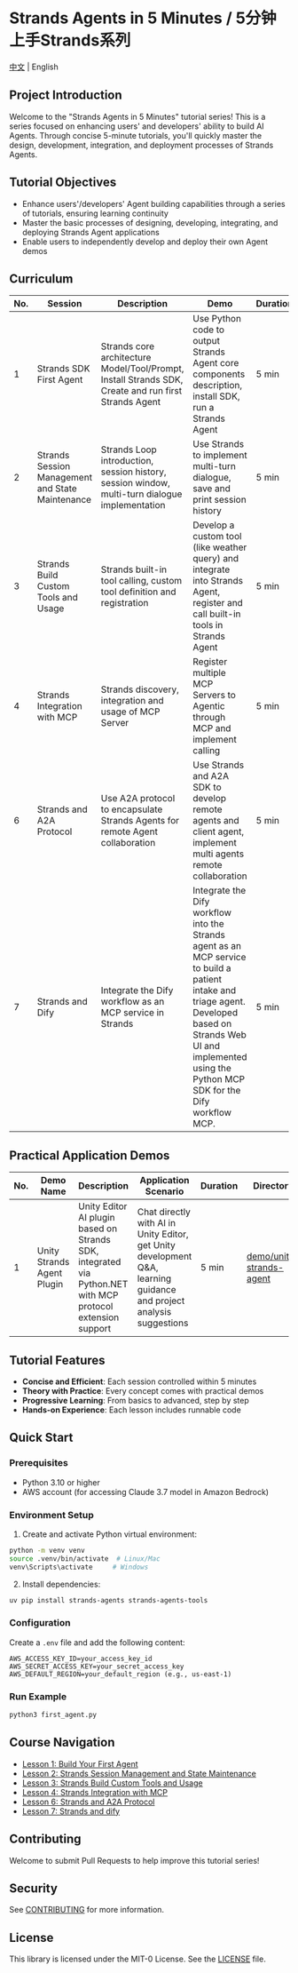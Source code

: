 # Strands Agents in 5 Minutes / 5分钟上手Strands系列

[中文](README.md) | English

## Project Introduction
Welcome to the "Strands Agents in 5 Minutes" tutorial series! This is a series focused on enhancing users' and developers' ability to build AI Agents. Through concise 5-minute tutorials, you'll quickly master the design, development, integration, and deployment processes of Strands Agents.

## Tutorial Objectives
- Enhance users'/developers' Agent building capabilities through a series of tutorials, ensuring learning continuity
- Master the basic processes of designing, developing, integrating, and deploying Strands Agent applications
- Enable users to independently develop and deploy their own Agent demos

## Curriculum
| No. | Session | Description | Demo | Duration | Level | Directory |
|-----|---------|-------------|------|----------|-------|-----------|
| 1 | Strands SDK First Agent | Strands core architecture Model/Tool/Prompt, Install Strands SDK, Create and run first Strands Agent | Use Python code to output Strands Agent core components description, install SDK, run a Strands Agent | 5 min | L100 | [01_first_agent](01_first_agent/) |
| 2 | Strands Session Management and State Maintenance | Strands Loop introduction, session history, session window, multi-turn dialogue implementation | Use Strands to implement multi-turn dialogue, save and print session history | 5 min | L200 | [02_strands_session](02_strands_session/) |
| 3 | Strands Build Custom Tools and Usage | Strands built-in tool calling, custom tool definition and registration | Develop a custom tool (like weather query) and integrate into Strands Agent, register and call built-in tools in Strands Agent | 5 min | L200 | [03_strands_tooluse](03_strands_tooluse/) |
| 4 | Strands Integration with MCP | Strands discovery, integration and usage of MCP Server | Register multiple MCP Servers to Agentic through MCP and implement calling | 5 min | L200 | [04_strands_mcp](04_strands_mcp/) |
| 6 | Strands and A2A Protocol | Use A2A protocol to encapsulate Strands Agents for remote Agent collaboration | Use Strands and A2A SDK to develop remote agents and client agent, implement multi agents remote collaboration | 5 min | L300 | [06_a2a_agents](06_a2a_agents/) |
| 7 | Strands and Dify | Integrate the Dify workflow as an MCP service in Strands | Integrate the Dify workflow into the Strands agent as an MCP service to build a patient intake and triage agent. Developed based on Strands Web UI and implemented using the Python MCP SDK for the Dify workflow MCP. | 5 min | L300 | [07_difymcp_strandsagent_demo](07_difymcp_strandsagent_demo/) |

## Practical Application Demos
| No. | Demo Name | Description | Application Scenario | Duration | Directory |
|-----|-----------|-------------|---------------------|----------|-----------|
| 1 | Unity Strands Agent Plugin | Unity Editor AI plugin based on Strands SDK, integrated via Python.NET with MCP protocol extension support | Chat directly with AI in Unity Editor, get Unity development Q&A, learning guidance and project analysis suggestions | 5 min | [demo/unity-strands-agent](demo/unity-strands-agent/) |

## Tutorial Features
- **Concise and Efficient**: Each session controlled within 5 minutes
- **Theory with Practice**: Every concept comes with practical demos
- **Progressive Learning**: From basics to advanced, step by step
- **Hands-on Experience**: Each lesson includes runnable code

## Quick Start

### Prerequisites
- Python 3.10 or higher
- AWS account (for accessing Claude 3.7 model in Amazon Bedrock)

### Environment Setup
1. Create and activate Python virtual environment:
```bash
python -m venv venv
source .venv/bin/activate  # Linux/Mac
venv\Scripts\activate     # Windows
```

2. Install dependencies:
```bash
uv pip install strands-agents strands-agents-tools
```

### Configuration
Create a `.env` file and add the following content:
```
AWS_ACCESS_KEY_ID=your_access_key_id
AWS_SECRET_ACCESS_KEY=your_secret_access_key
AWS_DEFAULT_REGION=your_default_region (e.g., us-east-1)
```

### Run Example
```bash
python3 first_agent.py
```

## Course Navigation
- [Lesson 1: Build Your First Agent](01_first_agent/first_agent.md)
- [Lesson 2: Strands Session Management and State Maintenance](02_strands_session/strands-session.py)
- [Lesson 3: Strands Build Custom Tools and Usage](03_strands_tooluse/strands-tooluse.py)
- [Lesson 4: Strands Integration with MCP](04_strands_mcp/README.md)
- [Lesson 6: Strands and A2A Protocol](06_a2a_agents/)
- [Lesson 7: Strands and dify](07_difymcp_strandsagent_demo/)

## Contributing
Welcome to submit Pull Requests to help improve this tutorial series!

## Security
See [CONTRIBUTING](CONTRIBUTING.md) for more information.

## License
This library is licensed under the MIT-0 License. See the [LICENSE](LICENSE) file.